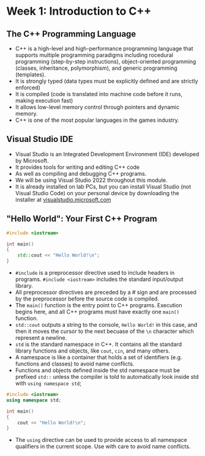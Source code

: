 Week 1: Introduction to C++
============

The C++ Programming Language 
------------
* C++ is a high-level and high-performance programming language that supports multiple programming paradigms including rocedural programming (step-by-step instructions), object-oriented programming (classes, inheritance, polymorphism), and generic programming (templates).
* It is strongly typed (data types must be explicitly defined and are strictly enforced)
* It is compiled (code is translated into machine code before it runs, making execution fast)
* It allows low-level memory control through pointers and dynamic memory. 
* C++ is one of the most popular languages in the games industry.

Visual Studio IDE
-----------
* Visual Studio is an Integrated Development Environment (IDE) developed by Microsoft. 
* It provides tools for writing and editing C++ code
* As well as compiling and debugging C++ programs. 
* We will be using Visual Studio 2022 throughout this module.
* It is already installed on lab PCs, but you can install Visual Studio (not Visual Studio Code) on your personal device by downloading the installer at [visualstudio.microsoft.com](https://visualstudio.microsoft.com/)

 "Hello World": Your First C++ Program
 ----------
~~~cpp
#include <iostream>

int main()
{
    std::cout << "Hello World!\n";
}
~~~

* `#include` is a preprocessor directive used to include headers in programs. `#include <iostream>` includes the standard input/output library.
* All preprocessor directives are preceded by a # sign and are processed by the preprocessor before the source code is compiled.
* The `main()` function is the entry point to C++ programs. Execution begins here, and all C++ programs must have exactly one `main()` function.
* `std::cout` outputs a string to the console, `Hello World!` in this case, and then it moves the cursor to the next becuase of the `\n` character which represent a newline.
* `std` is the standard namespace in C++. It contains all the standard library functions and objects, like `cout`, `cin`, and many others. 
* A namespace is like a container that holds a set of identifiers (e.g. functions and classes) to avoid name conflicts. 
* Functions and objects defined inside the std namespace must be prefixed `std::` unless the compiler is told to automatically look inside std with `using namespace std`;

~~~cpp
#include <iostream>
using namespace std;

int main()
{
    cout << "Hello World!\n";
}
~~~
* The `using` directive can be used to provide access to all namespace qualifiers in the current scope. Use with care to avoid name conflicts.

